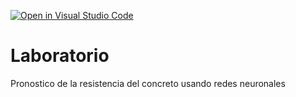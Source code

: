 [![Open in Visual Studio Code](https://classroom.github.com/assets/open-in-vscode-c66648af7eb3fe8bc4f294546bfd86ef473780cde1dea487d3c4ff354943c9ae.svg)](https://classroom.github.com/online_ide?assignment_repo_id=7990546&assignment_repo_type=AssignmentRepo)
# Laboratorio
Pronostico de la resistencia del concreto usando redes neuronales
